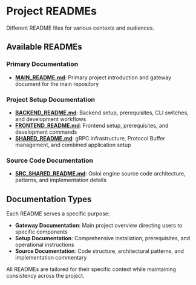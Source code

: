 # Project READMEs

Different README files for various contexts and audiences.

## Available READMEs

### Primary Documentation
- **[MAIN_README.md](MAIN_README.md)**: Primary project introduction and gateway document for the main repository

### Project Setup Documentation  
- **[BACKEND_README.md](BACKEND_README.md)**: Backend setup, prerequisites, CLI switches, and development workflows
- **[FRONTEND_README.md](FRONTEND_README.md)**: Frontend setup, prerequisites, and development commands
- **[SHARED_README.md](SHARED_README.md)**: gRPC infrastructure, Protocol Buffer management, and combined application setup

### Source Code Documentation
- **[SRC_SHARED_README.md](SRC_SHARED_README.md)**: Ooloi engine source code architecture, patterns, and implementation details

## Documentation Types

Each README serves a specific purpose:

- **Gateway Documentation**: Main project overview directing users to specific components
- **Setup Documentation**: Comprehensive installation, prerequisites, and operational instructions  
- **Source Documentation**: Code structure, architectural patterns, and implementation commentary

All READMEs are tailored for their specific context while maintaining consistency across the project.
